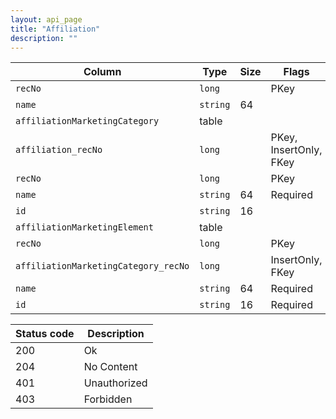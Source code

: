 ```yaml
---
layout: api_page
title: "Affiliation"
description: ""
---
```




| Column | Type | Size | Flags | Table | Description |
| ------ | ---- | ---- | ----- | ----- | ----------- |
| `recNo` | `long` |  | PKey | `affiliation` | 
| `name` | `string` | 64 |  | `affiliation` | 
| `affiliationMarketingCategory ` | table |  |  | `affiliation` | 
| `affiliation_recNo` | `long` |  | PKey, InsertOnly, FKey | `affiliationMarketingCategory` | 
| `recNo` | `long` |  | PKey | `affiliationMarketingCategory` | 
| `name` | `string` | 64 | Required | `affiliationMarketingCategory` | 
| `id` | `string` | 16 |  | `affiliationMarketingCategory` | 
| `affiliationMarketingElement ` | table |  |  | `affiliationMarketingCategory` | 
| `recNo` | `long` |  | PKey | `affiliationMarketingElement` | 
| `affiliationMarketingCategory_recNo` | `long` |  | InsertOnly, FKey | `affiliationMarketingElement` | 
| `name` | `string` | 64 | Required | `affiliationMarketingElement` | 
| `id` | `string` | 16 | Required | `affiliationMarketingElement` | 

| Status code | Description |
| ----------- | ----------- |
| 200 | Ok |
| 204 | No Content |
| 401 | Unauthorized |
| 403 | Forbidden |


